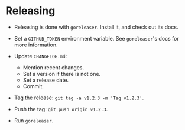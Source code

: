 # Releasing

* Releasing is done with `goreleaser`. Install it, and check out its docs.
* Set a `GITHUB_TOKEN` environment variable. See `goreleaser`'s docs for more
  information.
* Update `CHANGELOG.md`:

  * Mention recent changes.
  * Set a version if there is not one.
  * Set a release date.
  * Commit.

* Tag the release: `git tag -a v1.2.3 -m 'Tag v1.2.3'`.
* Push the tag: `git push origin v1.2.3`.
* Run `goreleaser`.
